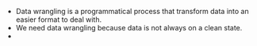 - Data wrangling is a programmatical process that transform data into an easier format to deal with.
- We need data wrangling because data is not always on a clean state.
- 